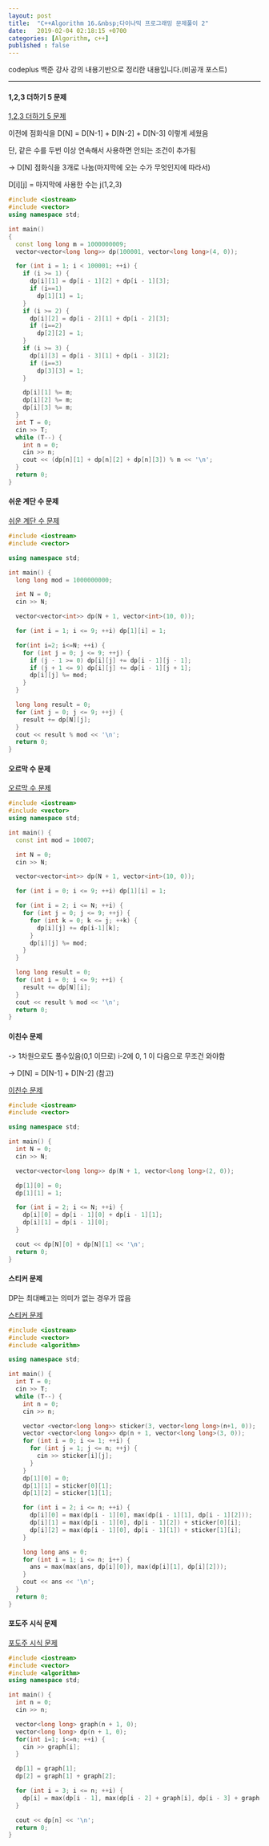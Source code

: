 ```yaml
---
layout: post
title:  "C++Algorithm 16.&nbsp;다이나믹 프로그래밍 문제풀이 2"
date:   2019-02-04 02:18:15 +0700
categories: [Algorithm, c++]
published : false
---
```


codeplus 백준 강사 강의 내용기반으로 정리한 내용입니다.(비공개 포스트)

---

#### 1,2,3 더하기 5 문제

[1,2,3 더하기 5 문제](https://www.acmicpc.net/problem/15990)

이전에 점화식을 D[N] = D[N-1] + D[N-2] + D[N-3] 이렇게 세웠음

단, 같은 수를 두번 이상 연속해서 사용하면 안되는 조건이 추가됨

-> D[N] 점화식을 3개로 나눔(마지막에 오는 수가 무엇인지에 따라서)

D[i][j] = 마지막에 사용한 수는 j(1,2,3)

``` cpp
#include <iostream>
#include <vector>
using namespace std;

int main()
{
  const long long m = 1000000009;
  vector<vector<long long>> dp(100001, vector<long long>(4, 0));

  for (int i = 1; i < 100001; ++i) {
    if (i >= 1) {
      dp[i][1] = dp[i - 1][2] + dp[i - 1][3];
      if (i==1)
        dp[1][1] = 1;
    }
    if (i >= 2) {
      dp[i][2] = dp[i - 2][1] + dp[i - 2][3];
      if (i==2)
        dp[2][2] = 1;
    }
    if (i >= 3) {
      dp[i][3] = dp[i - 3][1] + dp[i - 3][2];
      if (i==3)
        dp[3][3] = 1;
    }

    dp[i][1] %= m;
    dp[i][2] %= m;
    dp[i][3] %= m;
  }
  int T = 0;
  cin >> T;
  while (T--) {
    int n = 0;
    cin >> n;
    cout << (dp[n][1] + dp[n][2] + dp[n][3]) % m << '\n';
  }
  return 0;
}
```

#### 쉬운 계단 수 문제

[쉬운 계단 수 문제](https://www.acmicpc.net/problem/10844)

``` cpp
#include <iostream>
#include <vector>

using namespace std;

int main() {
  long long mod = 1000000000;

  int N = 0;
  cin >> N;

  vector<vector<int>> dp(N + 1, vector<int>(10, 0));

  for (int i = 1; i <= 9; ++i) dp[1][i] = 1;

  for(int i=2; i<=N; ++i) {
    for (int j = 0; j <= 9; ++j) {
      if (j - 1 >= 0) dp[i][j] += dp[i - 1][j - 1];
      if (j + 1 <= 9) dp[i][j] += dp[i - 1][j + 1];
      dp[i][j] %= mod;
    }
  }

  long long result = 0;
  for (int j = 0; j <= 9; ++j) {
    result += dp[N][j];
  }
  cout << result % mod << '\n';
  return 0;
}
```

#### 오르막 수 문제

[오르막 수 문제](https://www.acmicpc.net/problem/11057)

``` cpp
#include <iostream>
#include <vector>
using namespace std;

int main() {
  const int mod = 10007;

  int N = 0;
  cin >> N;

  vector<vector<int>> dp(N + 1, vector<int>(10, 0));

  for (int i = 0; i <= 9; ++i) dp[1][i] = 1;

  for (int i = 2; i <= N; ++i) {
    for (int j = 0; j <= 9; ++j) {
      for (int k = 0; k <= j; ++k) {
        dp[i][j] += dp[i-1][k];
      }
      dp[i][j] %= mod;
    }
  }

  long long result = 0;
  for (int i = 0; i <= 9; ++i) {
    result += dp[N][i];
  }
  cout << result % mod << '\n';
  return 0;
}
```

#### 이친수 문제

-> 1차원으로도 풀수있음(0,1 이므로) i-2에 0, 1 이 다음으로 무조건 와야함

-> D[N] = D[N-1] + D[N-2] (참고)

[이친수 문제](https://www.acmicpc.net/problem/2193)

``` cpp
#include <iostream>
#include <vector>

using namespace std;

int main() {
  int N = 0;
  cin >> N;

  vector<vector<long long>> dp(N + 1, vector<long long>(2, 0));

  dp[1][0] = 0;
  dp[1][1] = 1;

  for (int i = 2; i <= N; ++i) {
    dp[i][0] = dp[i - 1][0] + dp[i - 1][1];
    dp[i][1] = dp[i - 1][0];
  }

  cout << dp[N][0] + dp[N][1] << '\n';
  return 0;
}
```

#### 스티커 문제

DP는 최대빼고는 의미가 없는 경우가 많음

[스티커 문제](https://www.acmicpc.net/problem/9465)

``` cpp
#include <iostream>
#include <vector>
#include <algorithm>

using namespace std;

int main() {
  int T = 0;
  cin >> T;
  while (T--) {
    int n = 0;
    cin >> n;

    vector <vector<long long>> sticker(3, vector<long long>(n+1, 0));
    vector <vector<long long>> dp(n + 1, vector<long long>(3, 0));
    for (int i = 0; i <= 1; ++i) {
      for (int j = 1; j <= n; ++j) {
        cin >> sticker[i][j];
      }
    }
    dp[1][0] = 0;
    dp[1][1] = sticker[0][1];
    dp[1][2] = sticker[1][1];

    for (int i = 2; i <= n; ++i) {
      dp[i][0] = max(dp[i - 1][0], max(dp[i - 1][1], dp[i - 1][2]));
      dp[i][1] = max(dp[i - 1][0], dp[i - 1][2]) + sticker[0][i];
      dp[i][2] = max(dp[i - 1][0], dp[i - 1][1]) + sticker[1][i];
    }

    long long ans = 0;
    for (int i = 1; i <= n; i++) {
      ans = max(max(ans, dp[i][0]), max(dp[i][1], dp[i][2]));
    }
    cout << ans << '\n';
  }
  return 0;
}
```

#### 포도주 시식 문제

[포도주 시식 문제](https://www.acmicpc.net/problem/2156)

``` cpp
#include <iostream>
#include <vector>
#include <algorithm>
using namespace std;

int main() {
  int n = 0;
  cin >> n;

  vector<long long> graph(n + 1, 0);
  vector<long long> dp(n + 1, 0);
  for(int i=1; i<=n; ++i) {
    cin >> graph[i];
  }

  dp[1] = graph[1];
  dp[2] = graph[1] + graph[2];

  for (int i = 3; i <= n; ++i) {
    dp[i] = max(dp[i - 1], max(dp[i - 2] + graph[i], dp[i - 3] + graph[i - 1] + graph[i]));
  }

  cout << dp[n] << '\n';
  return 0;
}
```